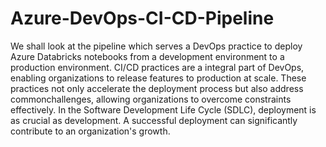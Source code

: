 # Azure-DevOps-CI-CD-Pipeline
We shall look at the pipeline which serves a DevOps practice to deploy Azure Databricks notebooks from a development environment to a production environment. 
CI/CD practices are a integral part of DevOps, enabling organizations to release features to production at scale. 
These practices not only accelerate the deployment process but also address commonchallenges, allowing organizations to overcome constraints effectively. 
In the Software Development Life Cycle (SDLC), deployment is as crucial as development.
A successful deployment can significantly contribute to an organization's growth.

